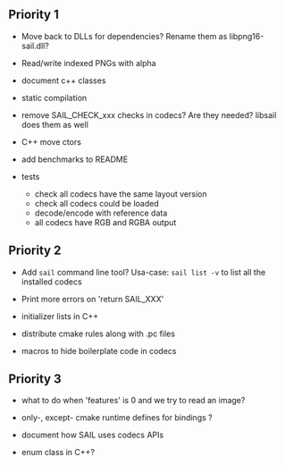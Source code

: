 ## Priority 1

- Move back to DLLs for dependencies? Rename them as libpng16-sail.dll?

- Read/write indexed PNGs with alpha

- document c++ classes

- static compilation

- remove SAIL_CHECK_xxx checks in codecs? Are they needed? libsail does them as well

- C++ move ctors

- add benchmarks to README

- tests
  - check all codecs have the same layout version
  - check all codecs could be loaded
  - decode/encode with reference data
  - all codecs have RGB and RGBA output

## Priority 2

- Add `sail` command line tool? Usa-case: `sail list -v` to list all the installed codecs

- Print more errors on 'return SAIL_XXX'

- initializer lists in C++

- distribute cmake rules along with .pc files

- macros to hide boilerplate code in codecs

## Priority 3

- what to do when 'features' is 0 and we try to read an image?

- only-, except- cmake runtime defines for bindings ?

- document how SAIL uses codecs APIs

- enum class in C++?
